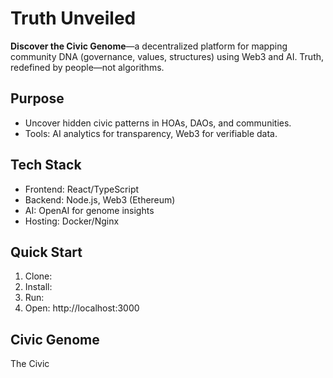 # Truth Unveiled

**Discover the Civic Genome**—a decentralized platform for mapping community DNA (governance, values, structures) using Web3 and AI. Truth, redefined by people—not algorithms.

## Purpose
- Uncover hidden civic patterns in HOAs, DAOs, and communities.
- Tools: AI analytics for transparency, Web3 for verifiable data.

## Tech Stack
- Frontend: React/TypeScript
- Backend: Node.js, Web3 (Ethereum)
- AI: OpenAI for genome insights
- Hosting: Docker/Nginx

## Quick Start
1. Clone: 
2. Install: 
3. Run: 
4. Open: http://localhost:3000

## Civic Genome
The Civic
